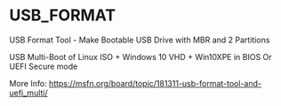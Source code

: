 # USB_FORMAT
USB Format Tool - Make Bootable USB Drive with MBR and 2 Partitions

USB Multi-Boot of Linux ISO + Windows 10 VHD + Win10XPE in BIOS Or UEFI Secure mode

More Info: https://msfn.org/board/topic/181311-usb-format-tool-and-uefi_multi/

